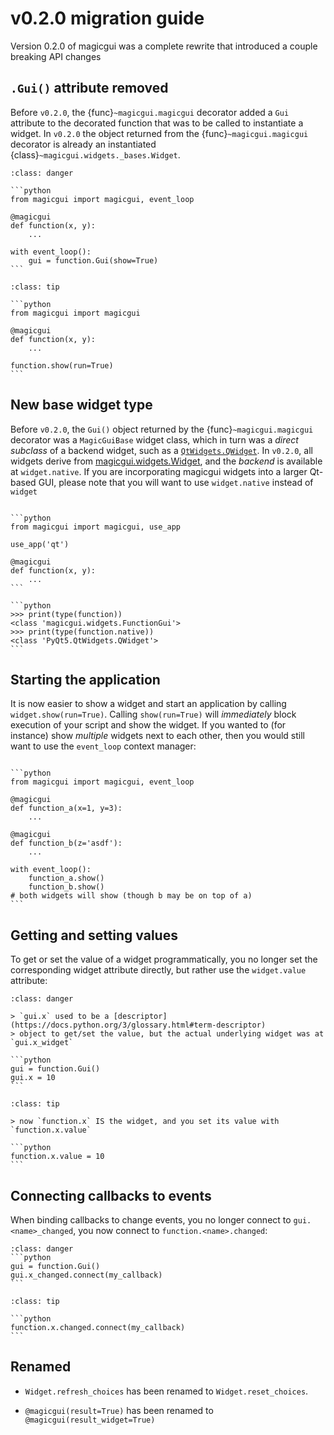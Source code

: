 # v0.2.0 migration guide

Version 0.2.0 of magicgui was a complete rewrite that introduced a couple
breaking API changes

## `.Gui()` attribute removed

Before `v0.2.0`, the {func}`~magicgui.magicgui` decorator added a `Gui` attribute to
the decorated function that was to be called to instantiate a widget.  In `v0.2.0`
the object returned from the {func}`~magicgui.magicgui` decorator is already an
instantiated {class}`~magicgui.widgets._bases.Widget`.

````{admonition} **Old Method 👎**
:class: danger

```python
from magicgui import magicgui, event_loop

@magicgui
def function(x, y):
    ...

with event_loop():
    gui = function.Gui(show=True)
```

````

````{admonition} **New Method 👍**
:class: tip

```python
from magicgui import magicgui

@magicgui
def function(x, y):
    ...

function.show(run=True)
```

````

## New base widget type

Before `v0.2.0`, the `Gui()` object returned by the {func}`~magicgui.magicgui`
decorator was a `MagicGuiBase` widget class, which in turn was a *direct
subclass* of a backend widget, such as a
[`QtWidgets.QWidget`](https://doc.qt.io/qt-5/qwidget.html).  In `v0.2.0`, all
widgets derive from [magicgui.widgets.Widget](magicgui.widgets._bases.Widget),
and the *backend* is available at `widget.native`.  If you are incorporating
magicgui widgets into a larger Qt-based GUI, please note that you will want
to use `widget.native` instead of `widget`

````{tip}

```python
from magicgui import magicgui, use_app

use_app('qt')

@magicgui
def function(x, y):
    ...
```

```python
>>> print(type(function))
<class 'magicgui.widgets.FunctionGui'>
>>> print(type(function.native))
<class 'PyQt5.QtWidgets.QWidget'>
```
````

## Starting the application

It is now easier to show a widget and start an application by calling
`widget.show(run=True)`. Calling `show(run=True)` will *immediately* block
execution of your script and show the widget.  If you wanted to (for instance)
show *multiple* widgets next to each other, then you would still want to use the
`event_loop` context manager:

````{tip}

```python
from magicgui import magicgui, event_loop

@magicgui
def function_a(x=1, y=3):
    ...

@magicgui
def function_b(z='asdf'):
    ...

with event_loop():
    function_a.show()
    function_b.show()
# both widgets will show (though b may be on top of a)
```

````

## Getting and setting values

To get or set the value of a widget programmatically, you no
longer set the corresponding widget attribute directly, but rather
use the `widget.value` attribute:

````{admonition} **Old Method 👎**
:class: danger

> `gui.x` used to be a [descriptor](https://docs.python.org/3/glossary.html#term-descriptor)
> object to get/set the value, but the actual underlying widget was at `gui.x_widget`

```python
gui = function.Gui()
gui.x = 10
```
````

````{admonition} **New Method 👍**
:class: tip

> now `function.x` IS the widget, and you set its value with `function.x.value`

```python
function.x.value = 10
```
````

## Connecting callbacks to events

When binding callbacks to change events, you no longer connect to
`gui.<name>_changed`, you now connect to `function.<name>.changed`:

````{admonition} **Old Method 👎**
:class: danger
```python
gui = function.Gui()
gui.x_changed.connect(my_callback)
```
````

````{admonition} **New Method 👍**
:class: tip

```python
function.x.changed.connect(my_callback)
```
````

## Renamed

- `Widget.refresh_choices` has been renamed to `Widget.reset_choices`.

- `@magicgui(result=True)` has been renamed to `@magicgui(result_widget=True)`
